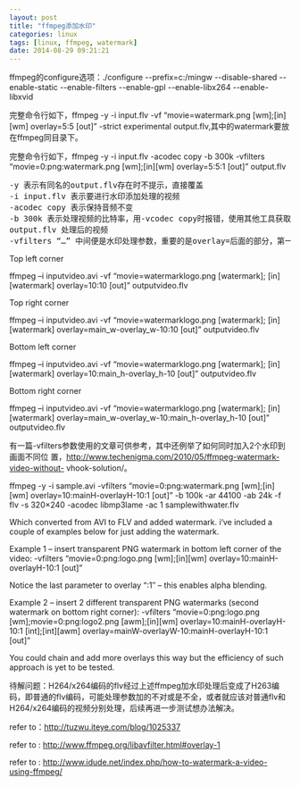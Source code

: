 ```yaml
---
layout: post
title: "ffmpeg添加水印"
categories: linux
tags: [linux, ffmpeg, watermark]
date: 2014-08-29 09:21:21
---
```


ffmpeg的configure选项：./configure --prefix=c:/mingw --disable-shared --enable-static --enable-filters --enable-gpl --enable-libx264 --enable-libxvid

完整命令行如下，ffmpeg -y -i input.flv  -vf “movie=watermark.png [wm];[in][wm] overlay=5:5 [out]” -strict experimental output.flv,其中的watermark要放在ffmpeg同目录下。


完整命令行如下，ffmpeg -y -i input.flv -acodec copy -b 300k -vfilters “movie=0:png:watermark.png [wm];[in][wm] overlay=5:5:1 [out]” output.flv
<pre>
-y 表示有同名的output.flv存在时不提示，直接覆盖
-i input.flv 表示要进行水印添加处理的视频
-acodec copy 表示保持音频不变
-b 300k 表示处理视频的比特率，用-vcodec copy时报错，使用其他工具获取到原始视频比特率后加到这里，保持比特率基本不变，不然默认为200k，视频有损。
output.flv 处理后的视频
-vfilters “…” 中间便是水印处理参数，重要的是overlay=后面的部分，第一个参数表示水印距离视频左边的距离，第二个参数表示水印距离视频上边的距离，第三个参数 为1，表示支持透明水印。使用透明的png图片进行视频编码后，成功获得带透明水印的视频，并且画质也比较好。
</pre>

Top left corner

ffmpeg –i inputvideo.avi -vf “movie=watermarklogo.png [watermark]; [in][watermark] overlay=10:10 [out]” outputvideo.flv

Top right corner

ffmpeg –i inputvideo.avi -vf “movie=watermarklogo.png [watermark]; [in][watermark] overlay=main_w-overlay_w-10:10 [out]” outputvideo.flv

Bottom left corner

ffmpeg –i inputvideo.avi -vf “movie=watermarklogo.png [watermark]; [in][watermark] overlay=10:main_h-overlay_h-10 [out]” outputvideo.flv

Bottom right corner

ffmpeg –i inputvideo.avi -vf “movie=watermarklogo.png [watermark]; [in][watermark] overlay=main_w-overlay_w-10:main_h-overlay_h-10 [out]” outputvideo.flv

有一篇-vfilters参数使用的文章可供参考，其中还例举了如何同时加入2个水印到画面不同位 置，http://www.techenigma.com/2010/05/ffmpeg-watermark-video-without- vhook-solution/。

ffmpeg -y -i sample.avi -vfilters “movie=0:png:watermark.png [wm];[in][wm] overlay=10:mainH-overlayH-10:1 [out]” -b 100k -ar 44100 -ab 24k -f flv -s 320×240 -acodec libmp3lame -ac 1 samplewithwater.flv

Which converted from AVI to FLV and added watermark. i‘ve included a couple of examples below for just adding the watermark.

Example 1 – insert transparent PNG watermark in bottom left corner of the video:
-vfilters “movie=0:png:logo.png [wm];[in][wm] overlay=10:mainH-overlayH-10:1 [out]”

Notice the last parameter to overlay “:1″ – this enables alpha blending.

Example 2 – insert 2 different transparent PNG watermarks (second watermark on bottom right corner):
-vfilters “movie=0:png:logo.png [wm];movie=0:png:logo2.png [awm];[in][wm] overlay=10:mainH-overlayH-10:1 [int];[int][awm] overlay=mainW-overlayW-10:mainH-overlayH-10:1 [out]”

You could chain and add more overlays this way but the efficiency of such approach is yet to be tested.

待解问题：H264/x264编码的flv经过上述ffmpeg加水印处理后变成了H263编码，即普通的flv编码，可能处理参数加的不对或是不全，或者就应该对普通flv和H264/x264编码的视频分别处理，后续再进一步测试想办法解决。

refer to：http://tuzwu.iteye.com/blog/1025337

refer to : http://www.ffmpeg.org/libavfilter.html#overlay-1

refer to : http://www.idude.net/index.php/how-to-watermark-a-video-using-ffmpeg/

